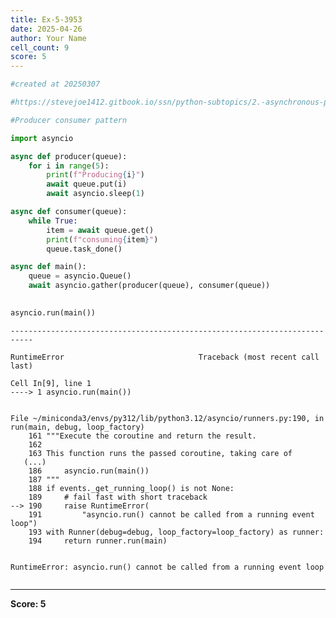 ```yaml
---
title: Ex-5-3953
date: 2025-04-26
author: Your Name
cell_count: 9
score: 5
---
```


```python
#created at 20250307
```


```python
#https://stevejoe1412.gitbook.io/ssn/python-subtopics/2.-asynchronous-programming
```


```python
#Producer consumer pattern
```


```python
import asyncio
```


```python
async def producer(queue):
    for i in range(5):
        print(f"Producing{i}")
        await queue.put(i)
        await asyncio.sleep(1)
```


```python
async def consumer(queue):
    while True:
        item = await queue.get()
        print(f"consuming{item}")
        queue.task_done()
```


```python
async def main():
    queue = asyncio.Queue()
    await asyncio.gather(producer(queue), consumer(queue))
    
```


```python
asyncio.run(main())
```


    ---------------------------------------------------------------------------

    RuntimeError                              Traceback (most recent call last)

    Cell In[9], line 1
    ----> 1 asyncio.run(main())


    File ~/miniconda3/envs/py312/lib/python3.12/asyncio/runners.py:190, in run(main, debug, loop_factory)
        161 """Execute the coroutine and return the result.
        162 
        163 This function runs the passed coroutine, taking care of
       (...)
        186     asyncio.run(main())
        187 """
        188 if events._get_running_loop() is not None:
        189     # fail fast with short traceback
    --> 190     raise RuntimeError(
        191         "asyncio.run() cannot be called from a running event loop")
        193 with Runner(debug=debug, loop_factory=loop_factory) as runner:
        194     return runner.run(main)


    RuntimeError: asyncio.run() cannot be called from a running event loop



```python

```


---
**Score: 5**
